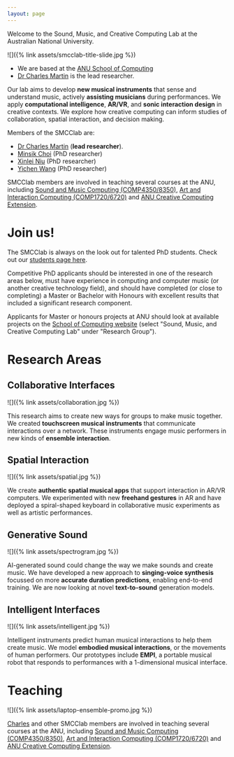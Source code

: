 ```yaml
---
layout: page
---
```


Welcome to the Sound, Music, and Creative Computing Lab at the Australian National University.

![]({% link assets/smcclab-title-slide.jpg %})

- We are based at the [ANU School of Computing](https://comp.anu.edu.au)
- [Dr Charles Martin](https://charlesmartin.au) is the lead researcher.

Our lab aims to develop **new musical instruments** that sense and understand music, actively **assisting musicians** during performances. We apply **computational intelligence**, **AR/VR**, and **sonic interaction design** in creative contexts. We explore how creative computing can inform studies of collaboration, spatial interaction, and decision making.

Members of the SMCClab are:

- [Dr Charles Martin](https://charlesmartin.au) (**lead researcher**).
- [Minsik Choi](https://yorkcla.github.io) (PhD researcher)
- [Xinlei Niu](https://www.linkedin.com/in/xinlei-niu-544ab6216/) (PhD researcher)
- [Yichen Wang](https://yichenwangs.github.io) (PhD researcher)

SMCClab members are involved in teaching several courses at the ANU, including [Sound and Music Computing (COMP4350/8350)](https://comp.anu.edu.au/courses/laptop-ensemble), [Art and Interaction Computing (COMP1720/6720)](https://comp.anu.edu.au/courses/comp1720) and [ANU Creative Computing Extension](https://comp.anu.edu.au/courses/extn1019/).

# Join us!

The SMCClab is always on the look out for talented PhD students. Check out our [students page here](http://charlesmartin.au/students/).

Competitive PhD applicants should be interested in one of the research areas below, must have experience in computing and computer music (or another creative technology field), and should have completed (or close to completing) a Master or 
Bachelor with Honours with excellent results that included a significant research component.

Applicants for Master or honours projects at ANU should look at available projects on the [School of Computing website](https://comp.anu.edu.au/study/projects/) (select "Sound, Music, and Creative Computing Lab" under "Research Group").

# Research Areas

## Collaborative Interfaces

![]({% link assets/collaboration.jpg %})

This research aims to create new ways for groups to make music together. We created **touchscreen musical instruments** that communicate interactions over a network.  These instruments engage music performers in new kinds of **ensemble interaction**. 

## Spatial Interaction

![]({% link assets/spatial.jpg %})

We create **authentic spatial musical apps** that support interaction in AR/VR computers. We experimented with new **freehand gestures** in AR and have deployed a spiral-shaped keyboard in collaborative music experiments as well as artistic performances.

## Generative Sound

![]({% link assets/spectrogram.jpg %})

AI-generated sound could change the way we make sounds and create music. We have developed a new approach to **singing-voice synthesis** focussed on more **accurate duration predictions**, enabling end-to-end training. We are now looking at novel **text-to-sound** generation models.

## Intelligent Interfaces

![]({% link assets/intelligent.jpg %})

Intelligent instruments predict human musical interactions to help them create music. We model **embodied musical interactions**, or the movements of human performers. Our prototypes include **EMPI**, a portable musical robot that responds to performances with a 1-dimensional musical interface.

# Teaching

![]({% link assets/laptop-ensemble-promo.jpg %})

[Charles](https://charlesmartin.au) and other SMCClab members are involved in teaching several courses at the ANU, including [Sound and Music Computing (COMP4350/8350)](https://comp.anu.edu.au/courses/laptop-ensemble), [Art and Interaction Computing (COMP1720/6720)](https://comp.anu.edu.au/courses/comp1720) and [ANU Creative Computing Extension](https://comp.anu.edu.au/courses/extn1019/).

